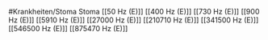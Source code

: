 #Krankheiten/Stoma
Stoma
[[50 Hz (E)]]
[[400 Hz (E)]]
[[730 Hz (E)]]
[[900 Hz (E)]]
[[5910 Hz (E)]]
[[27000 Hz (E)]]
[[210710 Hz (E)]]
[[341500 Hz (E)]]
[[546500 Hz (E)]]
[[875470 Hz (E)]]